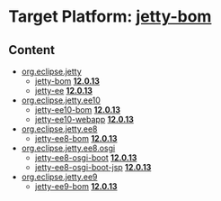 # Target Platform: [jetty-bom](https://raw.githubusercontent.com/eclipse-orbit/orbit-simrel/main/maven-jetty/tp/other/MavenJettySupplement.target)

## Content
 - [org.eclipse.jetty](https://repo1.maven.org/maven2/org/eclipse/jetty/)
    - [jetty-bom](https://repo1.maven.org/maven2/org/eclipse/jetty/jetty-bom/) **[12.0.13](https://repo1.maven.org/maven2/org/eclipse/jetty/jetty-bom/12.0.13)**
    - [jetty-ee](https://repo1.maven.org/maven2/org/eclipse/jetty/jetty-ee/) **[12.0.13](https://repo1.maven.org/maven2/org/eclipse/jetty/jetty-ee/12.0.13)**
 - [org.eclipse.jetty.ee10](https://repo1.maven.org/maven2/org/eclipse/jetty/ee10/)
    - [jetty-ee10-bom](https://repo1.maven.org/maven2/org/eclipse/jetty/ee10/jetty-ee10-bom/) **[12.0.13](https://repo1.maven.org/maven2/org/eclipse/jetty/ee10/jetty-ee10-bom/12.0.13)**
    - [jetty-ee10-webapp](https://repo1.maven.org/maven2/org/eclipse/jetty/ee10/jetty-ee10-webapp/) **[12.0.13](https://repo1.maven.org/maven2/org/eclipse/jetty/ee10/jetty-ee10-webapp/12.0.13)**
 - [org.eclipse.jetty.ee8](https://repo1.maven.org/maven2/org/eclipse/jetty/ee8/)
    - [jetty-ee8-bom](https://repo1.maven.org/maven2/org/eclipse/jetty/ee8/jetty-ee8-bom/) **[12.0.13](https://repo1.maven.org/maven2/org/eclipse/jetty/ee8/jetty-ee8-bom/12.0.13)**
 - [org.eclipse.jetty.ee8.osgi](https://repo1.maven.org/maven2/org/eclipse/jetty/ee8/osgi/)
    - [jetty-ee8-osgi-boot](https://repo1.maven.org/maven2/org/eclipse/jetty/ee8/osgi/jetty-ee8-osgi-boot/) **[12.0.13](https://repo1.maven.org/maven2/org/eclipse/jetty/ee8/osgi/jetty-ee8-osgi-boot/12.0.13)**
    - [jetty-ee8-osgi-boot-jsp](https://repo1.maven.org/maven2/org/eclipse/jetty/ee8/osgi/jetty-ee8-osgi-boot-jsp/) **[12.0.13](https://repo1.maven.org/maven2/org/eclipse/jetty/ee8/osgi/jetty-ee8-osgi-boot-jsp/12.0.13)**
 - [org.eclipse.jetty.ee9](https://repo1.maven.org/maven2/org/eclipse/jetty/ee9/)
    - [jetty-ee9-bom](https://repo1.maven.org/maven2/org/eclipse/jetty/ee9/jetty-ee9-bom/) **[12.0.13](https://repo1.maven.org/maven2/org/eclipse/jetty/ee9/jetty-ee9-bom/12.0.13)**
